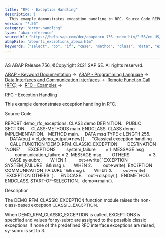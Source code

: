 ```yaml
---
title: "RFC - Exception Handling"
description: |
  This example demonstrates exception handling in RFC. Source Code REPORT demo_rfc_exceptions. CLASS demo DEFINITION. PUBLIC SECTION. CLASS-METHODS main. ENDCLASS. CLASS demo IMPLEMENTATION. METHOD main. DATA msg TYPE c LENGTH 255. DATA(out) = cl_demo_output=>new( ). 'Classical exception handling
version: "7.56"
category: "error-handling"
type: "abap-reference"
sourceUrl: "https://help.sap.com/doc/abapdocu_756_index_htm/7.56/en-US/abenrfc_exceptions_abexa.htm"
abapFile: "abenrfc_exceptions_abexa.htm"
keywords: ["select", "do", "if", "case", "method", "class", "data", "exception-handling", "abenrfc", "exceptions", "abexa"]
---
```


* * *

AS ABAP Release 756, ©Copyright 2021 SAP SE. All rights reserved.

[ABAP - Keyword Documentation](https://help.sap.com/doc/abapdocu_756_index_htm/7.56/en-US/abenabap.htm) →  [ABAP - Programming Language](https://help.sap.com/doc/abapdocu_756_index_htm/7.56/en-US/abenabap_reference.htm) →  [Data Interfaces and Communication Interfaces](https://help.sap.com/doc/abapdocu_756_index_htm/7.56/en-US/abenabap_data_communication.htm) →  [Remote Function Call (RFC)](https://help.sap.com/doc/abapdocu_756_index_htm/7.56/en-US/abenrfc.htm) →  [RFC - Examples](https://help.sap.com/doc/abapdocu_756_index_htm/7.56/en-US/abenrfc_abexas.htm) → 

RFC - Exception Handling

This example demonstrates exception handling in RFC.

Source Code

REPORT demo\_rfc\_exceptions.
CLASS demo DEFINITION.
  PUBLIC SECTION.
    CLASS-METHODS main.
ENDCLASS.
CLASS demo IMPLEMENTATION.
  METHOD main.
    DATA msg TYPE c LENGTH 255.
    DATA(out) = cl\_demo\_output=>new( ).
    "Classical exception handling
    CALL FUNCTION 'DEMO\_RFM\_CLASSIC\_EXCEPTION'
      DESTINATION 'NONE'
      EXCEPTIONS
        system\_failure        = 1  MESSAGE msg
        communication\_failure = 2  MESSAGE msg
        OTHERS                = 3.
    CASE sy-subrc.
      WHEN 1.
        out->write( \`EXCEPTION SYSTEM\_FAILURE \` && msg ).
      WHEN 2.
        out->write( \`EXCEPTION COMMUNICATION\_FAILURE \` && msg ).
      WHEN 3.
        out->write( \`EXCEPTION OTHERS\` ).
    ENDCASE.
    out->display( ).  ENDMETHOD.
ENDCLASS.
START-OF-SELECTION.
  demo=>main( ).

Description

The DEMO\_RFM\_CLASSIC\_EXCEPTION function module raises the non-class-based exception CLASSIC\_EXCEPTION.

When DEMO\_RFM\_CLASSIC\_EXCEPTION is called, EXCEPTIONS is specified and values for sy-subrc are assigned to the possible classic exceptions. If none of the predefined RFC interface exceptions are raised, sy-subrc is set to 3.